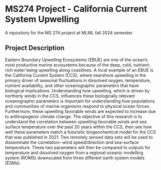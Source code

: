 # MS274 Project - California Current System Upwelling
A repository for the MS 274 project at MLML fall 2024 semester. 

## Project Description 
Eastern Boundary Upwelling Ecosystems (EBUE) are one of the ocean’s most productive marine ecosystems because of the deep, cold, nutrient-rich water being upwelling along coastlines. A local example of an EBUE is the California Current System (CCS), where nearshore upwelling in the primary driver of seasonal fluctuations in dissolved oxygen, temperature, nutrient availability, and other oceanographic parameters that have biological implications. Understanding how upwelling, which is driven by northerly winds in the CCS, influences these biologically relevant oceanographic parameters is important for understanding how populations and communities of marine organisms respond to physical ocean forces. Furthermore, these upwelling favorable winds are expected to increase due to anthropogenic climate change. The objective of this research is to understand the correlation between upwelling favorable winds and sea surface temperature over the past 20 years within the CCS, then see how well these parameters match a futuristic biogeochemical model for the CCS that was published in 2021. Two remotely sensed data sets will be used to disseminate the correlation– wind speed/direction and sea-surface temperature. These two parameters will then be compared to outputs for temperature and dissolved oxygen from a regional oceanic modelling system (ROMS) downscaled from three different earth system models (ESMs).
